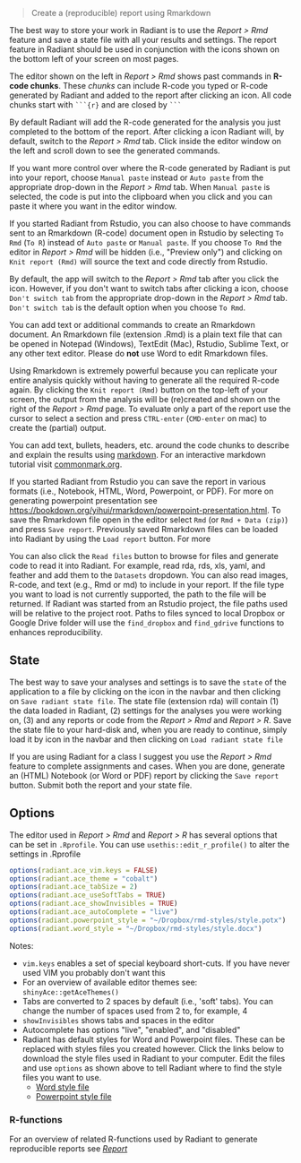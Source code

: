 > Create a (reproducible) report using Rmarkdown

The best way to store your work in Radiant is to use the _Report > Rmd_ feature and save a state file with all your results and settings. The report feature in Radiant should be used in conjunction with the <i title='Report results' class='fa fa-edit'></i> icons shown on the bottom left of your screen on most pages.

The editor shown on the left in _Report > Rmd_ shows past commands in **R-code chunks**. These _chunks_ can include R-code you typed or R-code generated by Radiant and added to the report after clicking an <i title='Report results' class='fa fa-edit'></i> icon. All code chunks start with ```` ```{r} ```` and are closed by ```` ``` ````

By default Radiant will add the R-code generated for the analysis you just completed to the bottom of the report. After clicking a <i title='Report results' class='fa fa-edit'></i> icon Radiant will, by default, switch to the _Report > Rmd_ tab. Click inside the editor window on the left and scroll down to see the generated commands. 

If you want more control over where the R-code generated by Radiant is put into your report, choose `Manual paste` instead or `Auto paste` from the appropriate drop-down in the _Report > Rmd_ tab. When `Manual paste` is selected, the code is put into the clipboard when you click <i title='Report results' class='fa fa-edit'></i> and you can paste it where you want in the editor window.

If you started Radiant from Rstudio, you can also choose to have commands sent to an Rmarkdown (R-code) document open in Rstudio by selecting `To Rmd` (`To R`) instead of `Auto paste` or `Manual paste`. If you choose `To Rmd` the editor in _Report > Rmd_ will be hidden (i.e., "Preview only") and clicking on `Knit report (Rmd)` will source the text and code directly from Rstudio. 

By default, the app will switch to the _Report > Rmd_ tab after you click the <i title='Report results' class='fa fa-edit'></i> icon. However, if you don't want to switch tabs after clicking  a <i title='Report results' class='fa fa-edit'></i> icon, choose `Don't switch tab` from the appropriate drop-down in the _Report > Rmd_ tab. `Don't switch tab` is the default option when you choose `To Rmd`.

You can add text or additional commands to create an Rmarkdown document. An Rmarkdown file (extension .Rmd) is a plain text file that can be opened in Notepad (Windows), TextEdit (Mac), Rstudio, Sublime Text, or any other text editor. Please do **not** use Word to edit Rmarkdown files.

Using Rmarkdown is extremely powerful because you can replicate your entire analysis quickly without having to generate all the required R-code again. By clicking the `Knit report (Rmd)` button on the top-left of your screen, the output from the analysis will be (re)created and shown on the right of the _Report > Rmd_ page. To evaluate only a part of the report use the cursor to select a section and press `CTRL-enter` (`CMD-enter` on mac) to create the (partial) output.

You can add text, bullets, headers, etc. around the code chunks to describe and explain the results using <a href="http://rmarkdown.rstudio.com/authoring_pandoc_markdown.html" target="_blank">markdown</a>. For an interactive markdown tutorial visit <a href="http://commonmark.org/help/" target="_blank">commonmark.org</a>.

If you started Radiant from Rstudio you can save the report in various formats (i.e., Notebook, HTML, Word, Powerpoint, or PDF). For  more on generating powerpoint presentation see <a href="https://bookdown.org/yihui/rmarkdown/powerpoint-presentation.html" target="_blank">https://bookdown.org/yihui/rmarkdown/powerpoint-presentation.html</a>. To save the Rmarkdown file open in the editor select `Rmd` (or `Rmd + Data (zip)`) and press `Save report`. Previously saved Rmarkdown files can be loaded into Radiant by using the `Load report` button. For more 

You can also click the `Read files` button to browse for files and generate code to read it into Radiant. For example, read rda, rds, xls, yaml, and feather and add them to the `Datasets` dropdown. You can also read images, R-code, and text (e.g., Rmd or md) to include in your report. If the file type you want to load is not currently supported, the path to the file will be returned. If Radiant was started from an Rstudio project, the file paths used will be relative to the project root. Paths to files synced to local Dropbox or Google Drive folder will use the `find_dropbox` and `find_gdrive` functions to enhances reproducibility.

## State

The best way to save your analyses and settings is to save the `state` of the application to a file by clicking on the <i title='Save' class='fa fa-save'></i> icon in the navbar and then clicking on `Save radiant state file`. The state file (extension rda) will contain (1) the data loaded in Radiant, (2) settings for the analyses you were working on, (3) and any reports or code from the _Report > Rmd_ and _Report > R_. Save the state file to your hard-disk and, when you are ready to continue, simply load it by <i title='Save' class='fa fa-save'></i> icon in the navbar and then clicking on `Load radiant state file`

If you are using Radiant for a class I suggest you use the _Report > Rmd_ feature to complete assignments and cases. When you are done, generate an (HTML) Notebook (or Word or PDF) report by clicking the `Save report` button. Submit both the report and your state file.

## Options

The editor used in _Report > Rmd_ and _Report > R_ has several options that can be set in `.Rprofile`. You can use `usethis::edit_r_profile()` to alter the settings in .Rprofile

```r
options(radiant.ace_vim.keys = FALSE)
options(radiant.ace_theme = "cobalt")
options(radiant.ace_tabSize = 2)
options(radiant.ace_useSoftTabs = TRUE)
options(radiant.ace_showInvisibles = TRUE)
options(radiant.ace_autoComplete = "live")
options(radiant.powerpoint_style = "~/Dropbox/rmd-styles/style.potx")
options(radiant.word_style = "~/Dropbox/rmd-styles/style.docx")
```

Notes:

* `vim.keys` enables a set of special keyboard short-cuts. If you have never used VIM you probably don't want this 
* For an overview of available editor themes see: `shinyAce::getAceThemes()`
* Tabs are converted to 2 spaces by default (i.e., 'soft' tabs). You can change the number of spaces used from 2 to, for example, 4
* `showInvisibles` shows tabs and spaces in the editor
* Autocomplete has options "live", "enabled", and "disabled" 
* Radiant has default styles for Word and Powerpoint files. These can be replaced with styles files you created however. Click the links below to download the style files used in Radiant to your computer. Edit the files and use `options` as shown above to tell Radiant where to find the style files you want to use.
    * <a href="https://github.com/radiant-rstats/radiant.data/raw/master/inst/app/www/style.docx" target="_blank">Word style file</a>
    * <a href="https://github.com/radiant-rstats/radiant.data/raw/master/inst/app/www/style.potx" target="_blank">Powerpoint style file</a>

### R-functions

For an overview of related R-functions used by Radiant to generate reproducible reports see <a href = " https://radiant-rstats.github.io/radiant.data/reference/index.html#section-data-report" target="_blank">_Report_</a>
